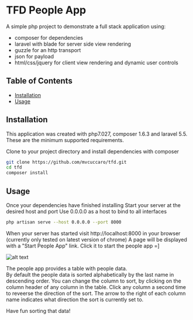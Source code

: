 # TFD People App

A simple php project to demonstrate a full stack application using:

- composer for dependencies
- laravel with blade for server side view rendering
- guzzle for an http transport
- json for payload
- html/css/jquery for client view rendering and dynamic user controls

## Table of Contents

- [Installation](#installation)
- [Usage](#usage)

## Installation
This application was created with php7.027, composer 1.6.3 and laravel 5.5.
These are the minimum supported requirements.

Clone to your project directory and install dependencies with composer

```sh
git clone https://github.com/mvcuccaro/tfd.git
cd tfd
composer install

```

## Usage
Once your dependencies have finished installing
Start your server at the desired host and port
Use 0.0.0.0 as a host to bind to all interfaces 
```sh
php artisan serve --host 0.0.0.0 --port 8000
````

When your server has started visit http://localhost:8000 in your browser (currently only tested on latest version of chrome)
A page will be displayed with a "Start People App" link. Click it to start the people app =]

![alt text](https://github.com/mvcuccaro/tfd/blob/master/public/images/screenshot.png)

The people app provides a table with people data.  
By default the people data is sorted alphabetically by the last name in descending order. 
You can change the column to sort, by clicking on the column header of any column in the table.
Click any column a second time to reveerse the direction of the sort.
The arrow to the right of each column name indicates what direction the sort is currently set to.

Have fun sorting that data!